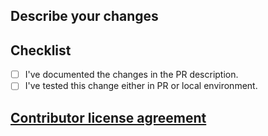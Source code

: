 ## Describe your changes

## Checklist
- [ ] I've documented the changes in the PR description.
- [ ] I've tested this change either in PR or local environment.

## [Contributor license agreement](https://github.com/harness/backstage-plugins/blob/main/plugins/CONTRIBUTOR_LICENSE_AGREEMENT.md)
